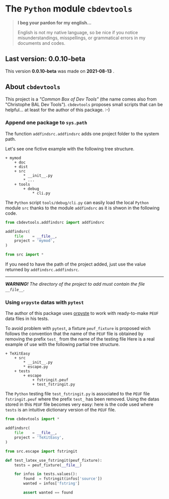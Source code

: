The `Python` module `cbdevtools`
================================


> **I beg your pardon for my english...**
>
> English is not my native language, so be nice if you notice misunderstandings, misspellings, or grammatical errors in my documents and codes.


Last version: 0.0.10-beta
-------------------------

This version **0.0.10-beta** was made on **2021-08-13** .


About `cbdevtools`
-----------------

This project is a *"Common Box of Dev Tools"* (the name comes also from "Christophe BAL Dev Tools"). `cbdevtools` proposes small scripts that can be helpful... at least for the author of this package. :-)


### Append one package to `sys.path`

The function `addfindsrc.addfindsrc` adds one project folder to the system path.


Let's see one fictive example with the following tree structure.

~~~
+ mymod
    + doc
    + dist
    + src
        * __init__.py
        * ...
    + tools
        + debug
            * cli.py
~~~

The `Python` script `tools/debug/cli.py` can easily load the local
`Python` module `src` thanks to the module `addfindsrc` as it is shwon in the following code.

~~~python
from cbdevtools.addfindsrc import addfindsrc

addfindsrc(
    file    = __file__,
    project = 'mymod',
)

from src import *
~~~

If you need to have the path of the project added, just use the value returned by `addfindsrc.addfindsrc`.

---
***WARNING!*** *The directory of the project to add must contain the file `__file__`.*


### Using `orpyste` datas with `pytest`


The author of this package uses [orpyste](https://github.com/bc-python-OLD-IT-WILL-BE-REMOVED/orpyste) to work with ready-to-make `PEUF` data files in his tests.

To avoid problem with `pytest`, a fixture `peuf_fixture` is proposed wich follows the convention that the name of the `PEUF` file is obtained by removing the prefix `test_` from the name of the testing file Here is a real example of use with the following partial tree structure.

~~~
+ TeXitEasy
    + src
        * __init__.py
        * escape.py
    + tests
        + escape
            + fstringit.peuf
            + test_fstringit.py

~~~


The `Python` testing file `test_fstringit.py` is associated to the `PEUF` file `fstringit.peuf` where the prefix
`test_` has been removed. Using the datas stored in this `PEUF` file becomes very easy: here is the code used where
`tests` is an intuitive dictionary version of the `PEUF` file.

~~~python
from cbdevtools import *

addfindsrc(
    file    = __file__,
    project = 'TeXitEasy',
)

from src.escape import fstringit

def test_latex_use_fstringit(peuf_fixture):
    tests = peuf_fixture(__file__)

    for infos in tests.values():
        found  = fstringit(infos['source'])
        wanted = infos['fstring']

        assert wanted == found
~~~